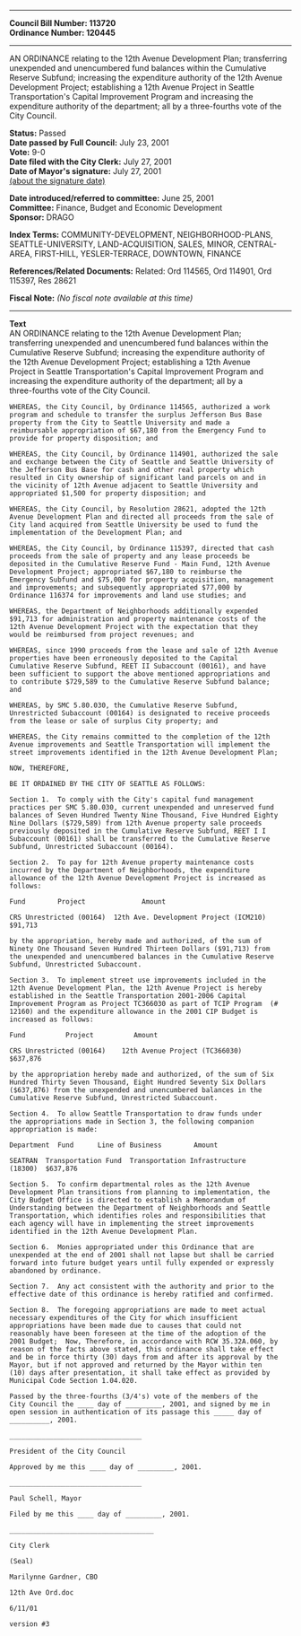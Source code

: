 * * * * *  
  
**Council Bill Number: [](#h0)[](#h2)113720**   
**Ordinance Number: 120445**  
  
* * * * *  
  
AN ORDINANCE relating to the 12th Avenue Development Plan; transferring unexpended and unencumbered fund balances within the Cumulative Reserve Subfund; increasing the expenditure authority of the 12th Avenue Development Project; establishing a 12th Avenue Project in Seattle Transportation's Capital Improvement Program and increasing the expenditure authority of the department; all by a three-fourths vote of the City Council.  
  
**Status:** Passed   
**Date passed by Full Council:** July 23, 2001   
**Vote:** 9-0   
**Date filed with the City Clerk:** July 27, 2001   
**Date of Mayor's signature:** July 27, 2001   
[(about the signature date)](/~public/approvaldate.htm)   
  
  
**Date introduced/referred to committee:** June 25, 2001   
**Committee:** Finance, Budget and Economic Development   
**Sponsor:** DRAGO   
  
**Index Terms:** COMMUNITY-DEVELOPMENT, NEIGHBORHOOD-PLANS, SEATTLE-UNIVERSITY, LAND-ACQUISITION, SALES, MINOR, CENTRAL-AREA, FIRST-HILL, YESLER-TERRACE, DOWNTOWN, FINANCE  
  
**References/Related Documents:** Related: Ord 114565, Ord 114901, Ord 115397, Res 28621  
  
**Fiscal Note:** *(No fiscal note available at this time)*  
  
* * * * *  
  
**Text**  
    AN ORDINANCE relating to the 12th Avenue Development Plan;  
    transferring unexpended and unencumbered fund balances within the  
    Cumulative Reserve Subfund; increasing the expenditure authority of  
    the 12th Avenue Development Project; establishing a 12th Avenue  
    Project in Seattle Transportation's Capital Improvement Program and  
    increasing the expenditure authority of the department; all by a  
    three-fourths vote of the City Council.  
  
    WHEREAS, the City Council, by Ordinance 114565, authorized a work  
    program and schedule to transfer the surplus Jefferson Bus Base  
    property from the City to Seattle University and made a  
    reimbursable appropriation of $67,180 from the Emergency Fund to  
    provide for property disposition; and  
  
    WHEREAS, the City Council, by Ordinance 114901, authorized the sale  
    and exchange between the City of Seattle and Seattle University of  
    the Jefferson Bus Base for cash and other real property which  
    resulted in City ownership of significant land parcels on and in  
    the vicinity of 12th Avenue adjacent to Seattle University and  
    appropriated $1,500 for property disposition; and  
  
    WHEREAS, the City Council, by Resolution 28621, adopted the 12th  
    Avenue Development Plan and directed all proceeds from the sale of  
    City land acquired from Seattle University be used to fund the  
    implementation of the Development Plan; and  
  
    WHEREAS, the City Council, by Ordinance 115397, directed that cash  
    proceeds from the sale of property and any lease proceeds be  
    deposited in the Cumulative Reserve Fund - Main Fund, 12th Avenue  
    Development Project; appropriated $67,180 to reimburse the  
    Emergency Subfund and $75,000 for property acquisition, management  
    and improvements; and subsequently appropriated $77,000 by  
    Ordinance 116374 for improvements and land use studies; and  
  
    WHEREAS, the Department of Neighborhoods additionally expended  
    $91,713 for administration and property maintenance costs of the  
    12th Avenue Development Project with the expectation that they  
    would be reimbursed from project revenues; and  
  
    WHEREAS, since 1990 proceeds from the lease and sale of 12th Avenue  
    properties have been erroneously deposited to the Capital  
    Cumulative Reserve Subfund, REET II Subaccount (00161), and have  
    been sufficient to support the above mentioned appropriations and  
    to contribute $729,589 to the Cumulative Reserve Subfund balance;  
    and  
  
    WHEREAS, by SMC 5.80.030, the Cumulative Reserve Subfund,  
    Unrestricted Subaccount (00164) is designated to receive proceeds  
    from the lease or sale of surplus City property; and  
  
    WHEREAS, the City remains committed to the completion of the 12th  
    Avenue improvements and Seattle Transportation will implement the  
    street improvements identified in the 12th Avenue Development Plan;  
  
    NOW, THEREFORE,  
  
    BE IT ORDAINED BY THE CITY OF SEATTLE AS FOLLOWS:  
  
    Section 1.  To comply with the City's capital fund management  
    practices per SMC 5.80.030, current unexpended and unreserved fund  
    balances of Seven Hundred Twenty Nine Thousand, Five Hundred Eighty  
    Nine Dollars ($729,589) from 12th Avenue property sale proceeds  
    previously deposited in the Cumulative Reserve Subfund, REET I I  
    Subaccount (00161) shall be transferred to the Cumulative Reserve  
    Subfund, Unrestricted Subaccount (00164).  
  
    Section 2.  To pay for 12th Avenue property maintenance costs  
    incurred by the Department of Neighborhoods, the expenditure  
    allowance of the 12th Avenue Development Project is increased as  
    follows:  
  
    Fund        Project              Amount  
  
    CRS Unrestricted (00164)  12th Ave. Development Project (ICM210)  
    $91,713  
  
    by the appropriation, hereby made and authorized, of the sum of  
    Ninety One Thousand Seven Hundred Thirteen Dollars ($91,713) from  
    the unexpended and unencumbered balances in the Cumulative Reserve  
    Subfund, Unrestricted Subaccount.  
  
    Section 3.  To implement street use improvements included in the  
    12th Avenue Development Plan, the 12th Avenue Project is hereby  
    established in the Seattle Transportation 2001-2006 Capital  
    Improvement Program as Project TC366030 as part of TCIP Program  (#  
    12160) and the expenditure allowance in the 2001 CIP Budget is  
    increased as follows:  
  
    Fund          Project          Amount  
  
    CRS Unrestricted (00164)    12th Avenue Project (TC366030)  
    $637,876  
  
    by the appropriation hereby made and authorized, of the sum of Six  
    Hundred Thirty Seven Thousand, Eight Hundred Seventy Six Dollars  
    ($637,876) from the unexpended and unencumbered balances in the  
    Cumulative Reserve Subfund, Unrestricted Subaccount.  
  
    Section 4.  To allow Seattle Transportation to draw funds under  
    the appropriations made in Section 3, the following companion  
    appropriation is made:  
  
    Department  Fund      Line of Business        Amount  
  
    SEATRAN  Transportation Fund  Transportation Infrastructure  
    (18300)  $637,876  
  
    Section 5.  To confirm departmental roles as the 12th Avenue  
    Development Plan transitions from planning to implementation, the  
    City Budget Office is directed to establish a Memorandum of  
    Understanding between the Department of Neighborhoods and Seattle  
    Transportation, which identifies roles and responsibilities that  
    each agency will have in implementing the street improvements  
    identified in the 12th Avenue Development Plan.  
  
    Section 6.  Monies appropriated under this Ordinance that are  
    unexpended at the end of 2001 shall not lapse but shall be carried  
    forward into future budget years until fully expended or expressly  
    abandoned by ordinance.  
  
    Section 7.  Any act consistent with the authority and prior to the  
    effective date of this ordinance is hereby ratified and confirmed.  
  
    Section 8.  The foregoing appropriations are made to meet actual  
    necessary expenditures of the City for which insufficient  
    appropriations have been made due to causes that could not  
    reasonably have been foreseen at the time of the adoption of the  
    2001 Budget;  Now, Therefore, in accordance with RCW 35.32A.060, by  
    reason of the facts above stated, this ordinance shall take effect  
    and be in force thirty (30) days from and after its approval by the  
    Mayor, but if not approved and returned by the Mayor within ten  
    (10) days after presentation, it shall take effect as provided by  
    Municipal Code Section 1.04.020.  
  
    Passed by the three-fourths (3/4's) vote of the members of the  
    City Council the ____ day of _________, 2001, and signed by me in  
    open session in authentication of its passage this _____ day of  
    __________, 2001.  
  
    _________________________________  
  
    President of the City Council  
  
    Approved by me this ____ day of _________, 2001.  
  
    _________________________________  
  
    Paul Schell, Mayor  
  
    Filed by me this ____ day of _________, 2001.  
  
    ____________________________________  
  
    City Clerk  
  
    (Seal)  
  
    Marilynne Gardner, CBO  
  
    12th Ave Ord.doc  
  
    6/11/01  
  
    version #3  
